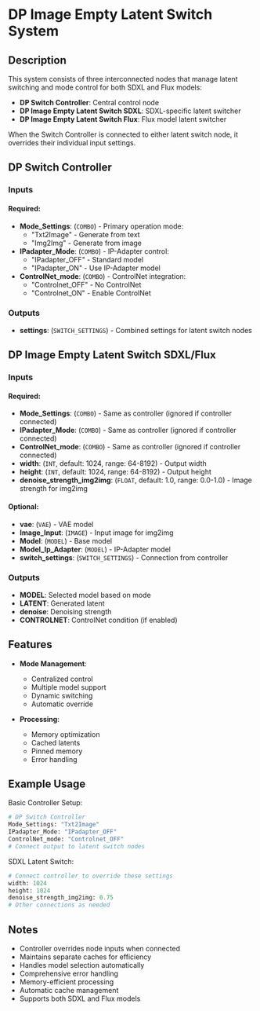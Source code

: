 # DP Image Empty Latent Switch System

## Description

This system consists of three interconnected nodes that manage latent switching and mode control for both SDXL and Flux models:
- **DP Switch Controller**: Central control node
- **DP Image Empty Latent Switch SDXL**: SDXL-specific latent switcher
- **DP Image Empty Latent Switch Flux**: Flux model latent switcher

When the Switch Controller is connected to either latent switch node, it overrides their individual input settings.

## DP Switch Controller

### Inputs

#### Required:
- **Mode_Settings**: (`COMBO`) - Primary operation mode:
  - "Txt2Image" - Generate from text
  - "Img2Img" - Generate from image
- **IPadapter_Mode**: (`COMBO`) - IP-Adapter control:
  - "IPadapter_OFF" - Standard model
  - "IPadapter_ON" - Use IP-Adapter model
- **ControlNet_mode**: (`COMBO`) - ControlNet integration:
  - "Controlnet_OFF" - No ControlNet
  - "Controlnet_ON" - Enable ControlNet

### Outputs
- **settings**: (`SWITCH_SETTINGS`) - Combined settings for latent switch nodes

## DP Image Empty Latent Switch SDXL/Flux

### Inputs

#### Required:
- **Mode_Settings**: (`COMBO`) - Same as controller (ignored if controller connected)
- **IPadapter_Mode**: (`COMBO`) - Same as controller (ignored if controller connected)
- **ControlNet_mode**: (`COMBO`) - Same as controller (ignored if controller connected)
- **width**: (`INT`, default: 1024, range: 64-8192) - Output width
- **height**: (`INT`, default: 1024, range: 64-8192) - Output height
- **denoise_strength_img2img**: (`FLOAT`, default: 1.0, range: 0.0-1.0) - Image strength for img2img

#### Optional:
- **vae**: (`VAE`) - VAE model
- **Image_Input**: (`IMAGE`) - Input image for img2img
- **Model**: (`MODEL`) - Base model
- **Model_Ip_Adapter**: (`MODEL`) - IP-Adapter model
- **switch_settings**: (`SWITCH_SETTINGS`) - Connection from controller

### Outputs
- **MODEL**: Selected model based on mode
- **LATENT**: Generated latent
- **denoise**: Denoising strength
- **CONTROLNET**: ControlNet condition (if enabled)

## Features

- **Mode Management**:
  - Centralized control
  - Multiple model support
  - Dynamic switching
  - Automatic override

- **Processing**:
  - Memory optimization
  - Cached latents
  - Pinned memory
  - Error handling

## Example Usage

Basic Controller Setup:
```python
# DP Switch Controller
Mode_Settings: "Txt2Image"
IPadapter_Mode: "IPadapter_OFF"
ControlNet_mode: "Controlnet_OFF"
# Connect output to latent switch nodes
```

SDXL Latent Switch:
```python
# Connect controller to override these settings
width: 1024
height: 1024
denoise_strength_img2img: 0.75
# Other connections as needed
```

## Notes

- Controller overrides node inputs when connected
- Maintains separate caches for efficiency
- Handles model selection automatically
- Comprehensive error handling
- Memory-efficient processing
- Automatic cache management
- Supports both SDXL and Flux models
